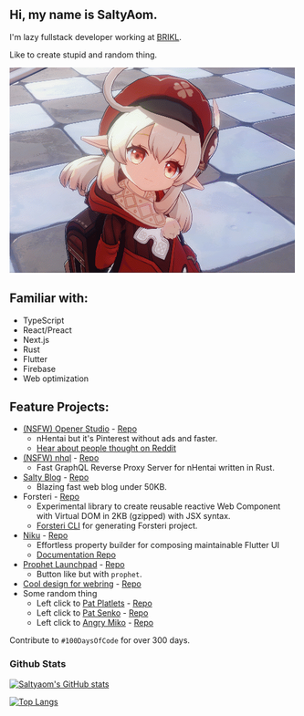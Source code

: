 ## Hi, my name is SaltyAom.

I'm lazy fullstack developer working at [BRIKL](https://www.brikl.com/).

Like to create stupid and random thing.

<img src="https://raw.githubusercontent.com/SaltyAom/SaltyAom/master/クレー.gif" alt="クレー">

## Familiar with:
- TypeScript
- React/Preact
- Next.js
- Rust
- Flutter
- Firebase
- Web optimization

## Feature Projects:
- [(NSFW) Opener Studio](https://opener.studio/) - [Repo](https://github.com/SaltyAom/opener-studio)
  - nHentai but it's Pinterest without ads and faster.
  - [Hear about people thought on Reddit](https://www.reddit.com/r/nhentai/comments/j9qf9m/i_made_nhentai_but_its_pinterest/)
- [(NSFW) nhql](https://api.opener.studio/graphiql) - [Repo](https://github.com/SaltyAom/nhql)
  - Fast GraphQL Reverse Proxy Server for nHentai written in Rust.
- [Salty Blog](https://blog.saltyaom.com) - [Repo](https://github.com/SaltyAom/salty-blog)
  - Blazing fast web blog under 50KB.
- Forsteri - [Repo](https://github.com/SaltyAom/forsteri)
  - Experimental library to create reusable reactive Web Component with Virtual DOM in 2KB (gzipped) with JSX syntax.
  - [Forsteri CLI](https://github.com/saltyAom/forsteri-cli) for generating Forsteri project.
- [Niku](https://niku.saltyaom.com) - [Repo](https://github.com/SaltyAom/niku)
  - Effortless property builder for composing maintainable Flutter UI
  - [Documentation Repo](https://github.com/saltyAom/niku-docs)
- [Prophet Launchpad](http://prophet-launchpad.netlify.app/) - [Repo](https://github.com/SaltyAom/prophet-launchpad)
  - Button like but with `prophet`.
- [Cool design for webring](https://webring.saltyaom.com) - [Repo](https://github.com/saltyAom/saltyaom-webring)
- Some random thing
  - Left click to [Pat Platlets](https://platelets.vercel.app/) - [Repo](https://github.com/saltyAom/platelets)
  - Left click to [Pat Senko](http://pat-senko.vercel.app/) - [Repo](https://github.com/saltyAom/pat-senko)
  - Left click to [Angry Miko](https://miko-test.vercel.app/) - [Repo](https://github.com/saltyAom/miko)

Contribute to `#100DaysOfCode` for over 300 days.

### Github Stats
[![Saltyaom's GitHub stats](https://github-readme-stats.vercel.app/api?username=saltyaom&theme=default)](https://github.com/anuraghazra/github-readme-stats)

[![Top Langs](https://github-readme-stats.vercel.app/api/top-langs/?username=saltyaom&layout=compact&theme=default)](https://github.com/anuraghazra/github-readme-stats)
